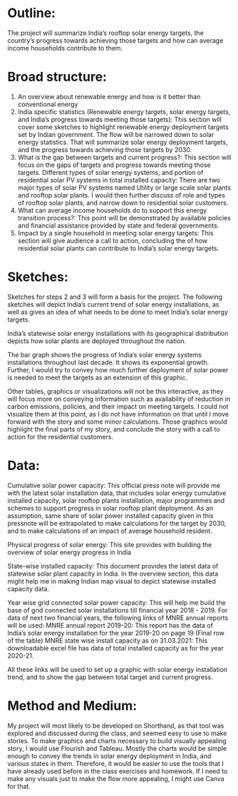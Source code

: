 # Outline: 

The project will summarize India’s rooftop solar energy targets, the country’s progress towards achieving those targets and how can average income households contribute to them.

# Broad structure:

1. An overview about renewable energy and how is it better than conventional energy
2. India specific statistics (Renewable energy targets, solar energy targets, and India’s progress towards meeting those targets): This section will cover some sketches to highlight renewable energy deployment targets set by Indian government. The flow will be narrowed down to solar energy statistics. That will summarize solar energy deployment targets, and the progress towards achieving those targets by 2030. 
3. What is the gap between targets and current progress?: This section will focus on the gaps of targets and progress towards meeting those targets. 
Different types of solar energy systems, and portion of residential solar PV systems in total installed capacity: There are two major types of solar PV systems named Utility or large scale solar plants and rooftop solar plants. I would then further discuss of role and types of rooftop solar plants, and narrow down to residential solar customers.
4. What can average income households do to support this energy transition process?: This point will be demonstrated by available policies and financial assistance provided by state and federal governments.
5. Impact by a single household in meeting solar energy targets: This section will give audience a call to action, concluding the of how residential solar plants can contribute to India’s solar energy targets.


# Sketches:

Sketches for steps 2 and 3 will form a basis for the project. The following sketches will depict India’s current trend of solar energy installations, as well as gives an idea of what needs to be done to meet India’s solar energy targets.

India’s statewise solar energy installations with its geographical distribution depicts how solar plants are deployed throughout the nation. 


The bar graph shows the progress of India’s solar energy systems installations throughout last decade. It shows its exponential growth. Further, I would try to convey how much further deployment of solar power is needed to meet the targets as an extension of this graphic. 


Other tables, graphics or visualizations will not be this interactive, as they will focus more on conveying information such as availability of reduction in carbon emissions, policies, and their impact on meeting targets. I could not visualize them at this point, as I do not have information on that until I move forward with the story and some minor calculations. Those graphics would highlight the final parts of my story, and conclude the story with a call to action for the residential customers.


# Data:

Cumulative solar power capacity: This official press note will provide me with the latest solar installation data, that includes solar energy cumulative installed capacity, solar rooftop plants installation, major programmes and schemes to support progress in solar rooftop plant deployment. As an assumption, same share of solar power installed capacity given in this pressnote will be extrapolated to make calculations for the target by 2030, and to make calculations of an impact of average household resident.


Physical progress of solar energy: This site provides with building the overview of solar energy progress in India

State-wise installed capacity: This document provides the latest data of statewise solar plant capacity in India. In the overview section, this data might help me in making Indian map visual to depict statewise installed capacity data.

Year wise grid connected solar power capacity: This will help me build the base of grid connected solar installations till financial year 2018 - 2019. For data of next two financial years, the following links of MNRE annual reports will be used:
MNRE annual report 2019-20: This report has the data of India’s solar energy installation for the year 2019-20 on page 19 (Final row of the table)
MNRE state wise install capacity as on 31.03.2021: This downloadable excel file has data of total installed capacity as for the year 2020-21.

All these links will be used to set up a graphic with solar energy installation trend, and to show the gap between total target and current progress.


# Method and Medium:

My project will most likely to be developed on Shorthand, as that tool was explored and discussed during the class, and seemed easy to use to make stories. To make graphics and charts necessary to build visually appealing story, I would use Flourish and Tableau. Mostly the charts would be simple enough to convey the trends in solar energy deployment in India, and various states in them. Therefore, it would be easier to use the tools that I have already used before in the class exercises and homework. If I need to make any visuals just to make the flow more appealing, I might use Canva for that. 



